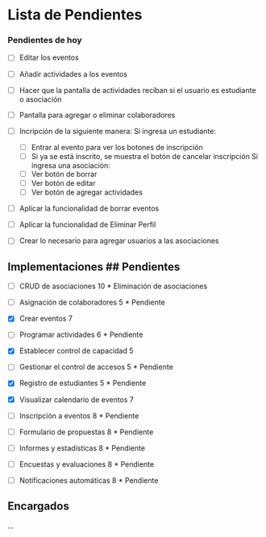 # Lista de Pendientes

### Pendientes de hoy
- [ ] Editar los eventos
- [ ] Añadir actividades a los eventos
- [ ] Hacer que la pantalla de actividades reciban si el usuario es estudiante o asociación

- [ ] Pantalla para agregar o eliminar colaboradores

- [ ] Incripción de la siguiente manera: 
    Si ingresa un estudiante:
    - [ ] Entrar al evento para ver los botones de inscripción
    - [ ] Si ya se está inscrito, se muestra el botón de cancelar inscripción
    Si ingresa una asociación:
    - [ ] Ver botón de borrar
    - [ ] Ver botón de editar
    - [ ] Ver botón de agregar actividades

- [ ] Aplicar la funcionalidad de borrar eventos
- [ ] Aplicar la funcionalidad de Eliminar Perfil
- [ ] Crear lo necesario para agregar usuarios a las asociaciones

## Implementaciones                         ## Pendientes

- [ ] CRUD de asociaciones 10               * Eliminación de asociaciones
- [ ] Asignación de colaboradores 5         * Pendiente
- [X] Crear eventos 7                       
- [ ] Programar actividades 6               * Pendiente
- [X] Establecer control de capacidad 5     
- [ ] Gestionar el control de accesos 5     * Pendiente

- [X] Registro de estudiantes 5             * Pendiente  
- [X] Visualizar calendario de eventos 7    
- [ ] Inscripción a eventos 8               * Pendiente
- [ ] Formulario de propuestas 8            * Pendiente

- [ ] Informes y estadísticas 8             * Pendiente
- [ ] Encuestas y evaluaciones 8            * Pendiente
- [ ] Notificaciones automáticas 8          * Pendiente

## Encargados
...